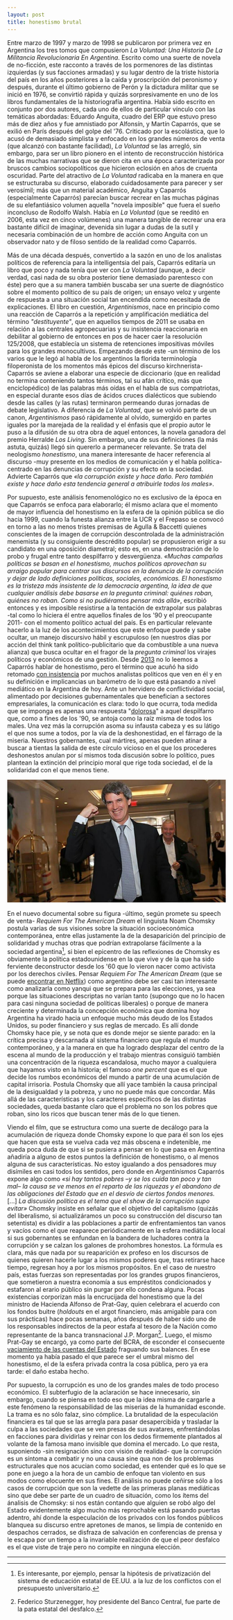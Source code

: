 ```yaml
---
layout: post
title: honestismo brutal
---
```


Entre marzo de 1997 y marzo de 1998 se publicaron por primera vez en Argentina los tres tomos que compusieron *La Voluntad: Una Historia De La Militancia Revolucionaria En Argentina*. Escrito como una suerte de novela de no-ficción, este racconto a través de los pormenores de las distintas izquierdas (y sus facciones armadas) y su lugar dentro de la triste historia del país en los años posteriores a la caída y proscripción del peronismo y después, durante el último gobierno de Perón y la dictadura militar que se inició en 1976, se convirtió rápida y quizás sorpresivamente en uno de los libros fundamentales de la historiografía argentina. Había sido escrito en conjunto por dos autores, cada uno de ellos de particular vínculo con las temáticas abordadas: Eduardo Anguita, cuadro del ERP que estuvo preso más de diez años y fue amnistiado por Alfonsín, y Martín Caparrós, que se exilió en París después del golpe del '76. Criticado por la escolástica, que lo acusó de demasiado simplista y enfocado en los grandes números de venta (que alcanzó con bastante facilidad), *La Voluntad* se las arregló, sin embargo, para ser un libro pionero en el intento de reconstrucción histórica de las muchas narrativas que se dieron cita en una época caracterizada por bruscos cambios sociopolíticos que hicieron eclosión en años de cruenta oscuridad. Parte del atractivo de *La Voluntad* radicaba en la manera en que se estructuraba su discurso, elaborado cuidadosamente para parecer y ser verosímil; más que un material académico, Anguita y Caparrós (especialmente Caparrós) parecían buscar recrear en las muchas páginas de su elefantiásico volumen aquella "novela imposible" que fuera el sueño inconcluso de Rodolfo Walsh. Había en *La Voluntad* (que se reeditó en 2006, esta vez en cinco volúmenes) una manera tangible de recrear una era bastante difícil de imaginar, devenida sin lugar a dudas de la sutil y necesaria combinación de un hombre de acción como Anguita con un observador nato y de filoso sentido de la realidad como Caparrós.

Más de una década después, convertido a la sazón en uno de los analistas políticos de referencia para la intelligentsia del país, Caparrós editaría un libro que poco y nada tenía que ver con *La Voluntad* (aunque, a decir verdad, casi nada de su obra posterior tiene demasiado parentesco con éste) pero que a su manera también buscaba ser una suerte de diagnóstico sobre el momento político de su país de origen; un ensayo veloz y urgente de respuesta a una situación social tan encendida como necesitada de explicaciones. El libro en cuestión, *Argentinismos*, nace en principio como una reacción de Caparrós a la repetición y amplificación mediática del término *"destituyente"*, que en aquellos tiempos de 2011 se usaba en relación a las centrales agropecuarias y su insistencia reaccionaria en debilitar al gobierno de entonces en pos de hacer caer la resolución 125/2008, que establecía un sistema de retenciones impositivas móviles para los grandes monocultivos. Empezando desde este -un término de los varios que le legó al habla de los argentinos la florida terminología filoperonista de los momentos más épicos del discurso kirchnerista- Caparrós se aviene a elaborar una especie de diccionario (que en realidad no termina conteniendo tantos términos, tal su afán crítico, más que enciclopédico) de las palabras más oídas en el habla de sus compatriotas, en especial durante esos días de ácidos cruces dialécticos que subiendo desde las calles (y las rutas) terminaron permeando duras jornadas de debate legislativo. A diferencia de *La Voluntad*, que se volvió parte de un canon, *Argentinismos* pasó rápidamente al olvido, sumergido en partes iguales por la marejada de la realidad y el énfasis que el propio autor le puso a la difusión de su otra obra de aquel entonces, la novela ganadora del premio Herralde *Los Living*. Sin embargo, una de sus definiciones (la más astuta, quizás) llegó sin quererlo a permanecer relevante. Se trata del neologismo *honestismo*, una manera interesante de hacer referencia al discurso -muy presente en los medios de comunicación y el habla política- centrado en las denuncias de corrupción y su efecto en la sociedad. Advierte Caparrós que *«la corrupción existe y hace daño. Pero también existe y hace daño esta tendencia general a atribuirle todos los males»*.

Por supuesto, este análisis fenomenológico no es exclusivo de la época en que Caparrós se enfoca para elaborarlo; él mismo aclara que el momento de mayor influencia del honestismo en la esfera de la opinión pública se dio hacia 1999, cuando la funesta alianza entre la UCR y el Frepaso se convocó en torno a las no menos tristes premisas de Agulla & Baccetti quienes conscientes de la imagen de corrupción descontrolada de la administración menemista (y su consiguiente descrédito popular) se propusieron erigir a su candidato en una oposición diametral; esto es, en una demostración de lo probo y frugal entre tanto despilfarro y desvergüenza. *«Muchas campañas políticas se basan en el honestismo, muchos políticos aprovechan su arraigo popular para centrar sus discursos en la denuncia de la corrupción y dejar de lado definiciones políticas, sociales, económicas. El honestismo es la tristeza más insistente de la democracia argentina, la idea de que cualquier análisis debe basarse en la pregunta criminal: quiénes roban, quiénes no roban. Como si no pudiéramos pensar más allá»*, escribió entonces y es imposible resistirse a la tentación de extrapolar sus palabras -tal como lo hiciera él entre aquellos finales de los '90 y el preocupante 2011- con el momento político actual del país. Es en particular relevante hacerlo a la luz de los acontecimientos que este enfoque puede y sabe ocultar, un manejo discursivo hábil y escrupuloso (en nuestros días por acción del think tank político-publicitario que da combustible a una nueva alianza) que busca ocultar en el fragor de la *pregunta criminal* los virajes políticos y económicos de una gestión. Desde [2013](http://blogs.elpais.com/pamplinas/2013/04/honestismo.html) no lo leemos a Caparrós hablar de honestismo, pero el término que acuñó ha sido retomado [con insistencia](http://pagina12.com.ar/diario/suplementos/cash/47-8538-2015-05-31.html) por muchos analistas políticos que ven en él y en su definición e implicancias un barómetro de lo que está pasando a nivel mediático en la Argentina de hoy. Ante un hervidero de conflictividad social, alimentado por decisiones gubernamentales que benefician a sectores empresariales, la comunicación es clara: todo lo que ocurra, toda medida que se imponga es apenas una respuesta "[dolorosa](http://clarin.com/politica/Macri-duelen-muchas-medidas-tomar_0_1571843002.html)" a aquel despilfarro que, como a fines de los '90, se antoja como la raíz misma de todos los males. Una vez más la corrupción asoma su infausta cabeza y es su látigo el que nos sume a todos, por la vía de la deshonestidad, en el fárrago de la miseria. Nuestros gobernantes, cual mártires, apenas pueden atinar a buscar a tientas la salida de este círculo vicioso en el que los procederes deshonestos anulan por sí mismos toda discusión sobre lo político, pues plantean la extinción del principio moral que rige toda sociedad, el de la solidaridad con el que menos tiene.

![alt text](https://raw.githubusercontent.com/irigoin/irigoin.github.io/master/images/pratgarca.jpg "Opum furiata cupido")

En el nuevo documental sobre su figura -último, según promete su speech de venta- *Requiem For The American Dream* el linguista Noam Chomsky postula varias de sus visiones sobre la situación socioeconómica contemporánea, entre ellas justamente la de la desaparición del principio de solidaridad y muchas otras que podrían extrapolarse fácilmente a la sociedad argentina[^fn-n1], si bien el epicentro de las reflexiones de Chomsky es obviamente la política estadounidense en la que vive y de la que ha sido ferviente deconstructor desde los '60 que lo vieron nacer como activista por los derechos civiles. Pensar *Requiem For The American Dream* (que se puede [encontrar en Netflix](http://www.netflix.com/watch/80083790)) como argentino debe ser casi tan interesante como analizarla como yanqui que se prepara para las elecciones, ya sea porque las situaciones descriptas no varían tanto (supongo que no lo hacen para casi ninguna sociedad de políticas liberales) o porque de manera creciente y determinada la concepción económica que domina hoy Argentina ha virado hacia un enfoque mucho más deudo de los Estados Unidos, su poder financiero y sus reglas de mercado. Es allí donde Chomsky hace pie, y se nota que es donde mejor se siente parado: en la crítica precisa y descarnada al sistema financiero que regula el mundo contemporáneo, y a la manera en que ha logrado desplazar del centro de la escena al mundo de la producción y el trabajo mientras consiguió también una concentración de la riqueza escandalosa, mucho mayor a cualquiera que hayamos visto en la historia; el famoso *one percent* que es el que decide los rumbos económicos del mundo a partir de una acumulación de capital irrisoria. Postula Chomsky que allí yace también la causa principal de la desigualdad y la pobreza, y uno no puede más que concordar. Más allá de las características y los caracteres específicos de las distintas sociedades, queda bastante claro que el problema no son los pobres que roban, sino los ricos que buscan tener más de lo que tienen.

Viendo el film, que se estructura como una suerte de decálogo para la acumulación de riqueza donde Chomsky expone lo que para él son los ejes que hacen que esta se vuelva cada vez más obscena e indetenible, me queda poca duda de que si se pusiera a pensar en lo que pasa en Argentina añadiría a alguno de estos puntos la definición de honestismo, o al menos alguna de sus características. No estoy igualando a dos pensadores muy disímiles en casi todos los sentidos, pero donde en *Argentinismos* Caparrós expone algo como *«si hay tantos pobres –y se los cuida tan poco y tan mal– la causa se ve menos en el reparto de las riquezas y el abandono de las obligaciones del Estado que en el desvío de ciertos fondos menores.* [...] *La discusión política es el tema que el show de la corrupción supo evitar»* Chomsky insiste en señalar que el objetivo del capitalismo (quizás del liberalismo, si actualizáramos un poco su construcción del discurso tan setentista) es dividir a las poblaciones a partir de enfrentamientos tan vanos y vacíos como el que reaparece periódicamente en la esfera mediática local si sus gobernantes se enfundan en la bandera de luchadores contra la corrupción y se calzan los galones de prohombres honestos. La fórmula es clara, más que nada por su reaparición ex profeso en los discursos de quienes quieren hacerle lugar a los mismos poderes que, tras retirarse hace tiempo, regresan hoy a por los mismos propósitos. En el caso de nuestro país, estas fuerzas son representadas por los grandes grupos financieros, que sometieron a nuestra economía a sus empréstitos condicionados y estafaron al erario público sin purgar por ello condena alguna. Pocas existencias corporizan más la encrucijada del honestismo que la del ministro de Hacienda Alfonso de Prat-Gay, quien celebrara el acuerdo con los fondos buitre (*holdouts* en el argot financiero, más amigable para con sus prácticas) hace pocas semanas, años después de haber sido uno de los responsables indirectos de la peor estafa al tesoro de la Nación como representante de la banca transnacional J.P. Morgan[^fn-n2]. Luego, el mismo Prat-Gay se encargó, ya como parte del BCRA, de esconder el consecuente [vaciamiento de las cuentas del Estado](http://stripteasedelpoder.com/2015/11/prat-gay-el-gran-encubridor-del-vaciamiento-de-los-bancos-del-2001/) fraguando sus balances. En ese momento ya había pasado el que parece ser el umbral mismo del honestismo, el de la esfera privada contra la cosa pública, pero ya era tarde: el daño estaba hecho.

Por supuesto, la corrupción es uno de los grandes males de todo proceso económico. El subterfugio de la aclaración se hace innecesario, sin embargo, cuando se piensa en todo eso que la idea misma de cargarle a este fenómeno la responsabilidad de las miserias de la humanidad esconde. La trama es no sólo falaz, sino cómplice. La brutalidad de la especulación financiera es tal que se las arregla para pasar desapercibida y trasladar la culpa a las sociedades que se ven presas de sus avatares, enfrentándolas en facciones para dividirlas y reinar con los dedos firmemente plantados al volante de la famosa mano invisible que domina el mercado. Lo que resta, suponiendo -sin resignación sino con visión de realidad- que la corrupción es un síntoma a combatir y no una causa sine qua non de los problemas estructurales que nos acucian como sociedad, es entender qué es lo que se pone en juego a la hora de un cambio de enfoque tan violento en sus modos como elocuente en sus fines. El análisis no puede ceñirse sólo a los casos de corrupción que son la vedette de las primeras planas mediáticas sino que debe ser parte de un cuadro de situación, como los ítems del ánalisis de Chomsky: si nos están contando que alguien se robó algo del Estado evidentemente algo mucho más reprochable está pasando puertas adentro, ahí donde la especulación de los privados con los fondos públicos blanquea su discurso entre apretones de manos, se limpia de contenido en despachos cerrados, se disfraza de salvación en conferencias de prensa y le escapa por un tiempo a la invariable realización de que el peor desfalco es el que viste de traje pero no compite en ninguna elección.

---
[^fn-n1]: Es interesante, por ejemplo, pensar la hipótesis de privatización del sistema de educación estatal de EE.UU. a la luz de los conflictos con el presupuesto universitario.
[^fn-n2]: Federico Sturzenegger, hoy presidente del Banco Central, fue parte de la pata estatal del desfalco.
